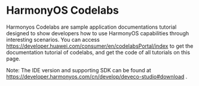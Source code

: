 # HarmonyOS Codelabs

Harmonyos Codelabs are sample application documentations tutorial designed to show developers how to use HarmonyOS capabilities through interesting scenarios.
You can access https://developer.huawei.com/consumer/en/codelabsPortal/index  to get the documentation tutorial of codelabs, and get the code of all tutorials on this page.

Note: The IDE version and supporting SDK can be found at https://developer.harmonyos.com/cn/develop/deveco-studio#download .
